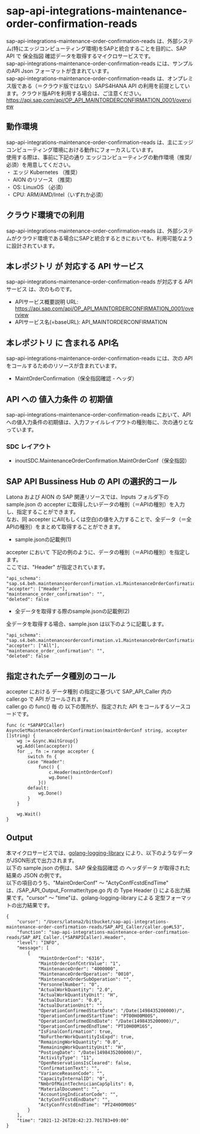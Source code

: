 # sap-api-integrations-maintenance-order-confirmation-reads
sap-api-integrations-maintenance-order-confirmation-reads は、外部システム(特にエッジコンピューティング環境)をSAPと統合することを目的に、SAP API で 保全指図 確認データを取得するマイクロサービスです。    
sap-api-integrations-maintenance-order-confirmation-reads には、サンプルのAPI Json フォーマットが含まれています。   
sap-api-integrations-maintenance-order-confirmation-reads は、オンプレミス版である（＝クラウド版ではない）SAPS4HANA API の利用を前提としています。クラウド版APIを利用する場合は、ご注意ください。   
https://api.sap.com/api/OP_API_MAINTORDERCONFIRMATION_0001/overview

## 動作環境  
sap-api-integrations-maintenance-order-confirmation-reads は、主にエッジコンピューティング環境における動作にフォーカスしています。  
使用する際は、事前に下記の通り エッジコンピューティングの動作環境（推奨/必須）を用意してください。  
・ エッジ Kubernetes （推奨）    
・ AION のリソース （推奨)    
・ OS: LinuxOS （必須）    
・ CPU: ARM/AMD/Intel（いずれか必須）　　

## クラウド環境での利用
sap-api-integrations-maintenance-order-confirmation-reads は、外部システムがクラウド環境である場合にSAPと統合するときにおいても、利用可能なように設計されています。  

## 本レポジトリ が 対応する API サービス
sap-api-integrations-maintenance-order-confirmation-reads が対応する APIサービス は、次のものです。

* APIサービス概要説明 URL: https://api.sap.com/api/OP_API_MAINTORDERCONFIRMATION_0001/overview  
* APIサービス名(=baseURL): API_MAINTORDERCONFIRMATION

## 本レポジトリ に 含まれる API名
sap-api-integrations-maintenance-order-confirmation-reads には、次の API をコールするためのリソースが含まれています。  

* MaintOrderConfirmation（保全指図確認 - ヘッダ）

## API への 値入力条件 の 初期値
sap-api-integrations-maintenance-order-confirmation-reads において、API への値入力条件の初期値は、入力ファイルレイアウトの種別毎に、次の通りとなっています。  

### SDC レイアウト

* inoutSDC.MaintenanceOrderConfirmation.MaintOrderConf（保全指図）

## SAP API Bussiness Hub の API の選択的コール

Latona および AION の SAP 関連リソースでは、Inputs フォルダ下の sample.json の accepter に取得したいデータの種別（＝APIの種別）を入力し、指定することができます。  
なお、同 accepter にAll(もしくは空白)の値を入力することで、全データ（＝全APIの種別）をまとめて取得することができます。  

* sample.jsonの記載例(1)  

accepter において 下記の例のように、データの種別（＝APIの種別）を指定します。  
ここでは、"Header" が指定されています。

```
"api_schema": "sap.s4.beh.maintenanceorderconfirmation.v1.MaintenanceOrderConfirmation.Created.v1",
"accepter": ["Header"],
"maintenance_order_confirmation": "",
"deleted": false
```
  
* 全データを取得する際のsample.jsonの記載例(2)  

全データを取得する場合、sample.json は以下のように記載します。  

```
"api_schema": "sap.s4.beh.maintenanceorderconfirmation.v1.MaintenanceOrderConfirmation.Created.v1",
"accepter": ["All"],
"maintenance_order_confirmation": "",
"deleted": false
```

## 指定されたデータ種別のコール

accepter における データ種別 の指定に基づいて SAP_API_Caller 内の caller.go で API がコールされます。  
caller.go の func() 毎 の 以下の箇所が、指定された API をコールするソースコードです。  

```
func (c *SAPAPICaller) AsyncGetMaintenanceOrderConfirmation(maintOrderConf string, accepter []string) {
	wg := &sync.WaitGroup{}
	wg.Add(len(accepter))
	for _, fn := range accepter {
		switch fn {
		case "Header":
			func() {
				c.Header(maintOrderConf)
				wg.Done()
			}()
		default:
			wg.Done()
		}
	}

	wg.Wait()
}
```

## Output  
本マイクロサービスでは、[golang-logging-library](https://github.com/latonaio/golang-logging-library) により、以下のようなデータがJSON形式で出力されます。  
以下の sample.json の例は、SAP 保全指図確認 の ヘッダデータ が取得された結果の JSON の例です。  
以下の項目のうち、"MaintOrderConf" ～ "ActyConfFcstdEndTime" は、/SAP_API_Output_Formatter/type.go 内 の Type Header {} による出力結果です。"cursor" ～ "time"は、golang-logging-library による 定型フォーマットの出力結果です。  

```
{
	"cursor": "/Users/latona2/bitbucket/sap-api-integrations-maintenance-order-confirmation-reads/SAP_API_Caller/caller.go#L53",
	"function": "sap-api-integrations-maintenance-order-confirmation-reads/SAP_API_Caller.(*SAPAPICaller).Header",
	"level": "INFO",
	"message": [
		{
			"MaintOrderConf": "6316",
			"MaintOrderConfCntrValue": "1",
			"MaintenanceOrder": "4000000",
			"MaintenanceOrderOperation": "0010",
			"MaintenanceOrderSubOperation": "",
			"PersonnelNumber": "0",
			"ActualWorkQuantity": "2.0",
			"ActualWorkQuantityUnit": "H",
			"ActualDuration": "0.0",
			"ActualDurationUnit": "",
			"OperationConfirmedStartDate": "/Date(1498435200000)/",
			"OperationConfirmedStartTime": "PT00H00M00S",
			"OperationConfirmedEndDate": "/Date(1498435200000)/",
			"OperationConfirmedEndTime": "PT10H00M16S",
			"IsFinalConfirmation": true,
			"NoFurtherWorkQuantityIsExpd": true,
			"RemainingWorkQuantity": "0.0",
			"RemainingWorkQuantityUnit": "H",
			"PostingDate": "/Date(1498435200000)/",
			"ActivityType": "11",
			"OpenReservationsIsCleared": false,
			"ConfirmationText": "",
			"VarianceReasonCode": "",
			"CapacityInternalID": "0",
			"NmbrOfMaintTechnicianCapSplits": 0,
			"MaterialDocument": "",
			"AccountingIndicatorCode": "",
			"ActyConfFcstdEndDate": "",
			"ActyConfFcstdEndTime": "PT24H00M00S"
		}
	],
	"time": "2021-12-26T20:42:23.701783+09:00"
}
```
